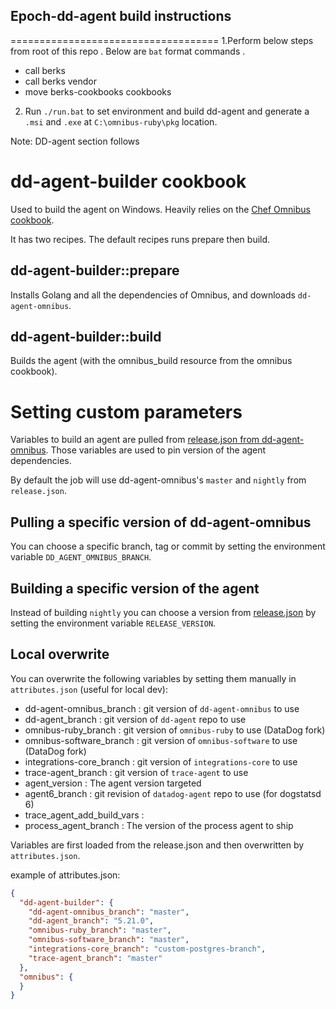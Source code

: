 ## Epoch-dd-agent build instructions
====================================
1.Perform below steps from root of this repo . Below are `bat` format commands .
   - call berks
   - call berks vendor
   - move berks-cookbooks cookbooks
2. Run `./run.bat` to set environment and build dd-agent and generate a `.msi` and `.exe` at `C:\omnibus-ruby\pkg` location.

Note: DD-agent section follows

dd-agent-builder cookbook
=========================

Used to build the agent on Windows. Heavily relies on the [Chef Omnibus cookbook](https://github.com/chef-cookbooks/omnibus).

It has two recipes. The default recipes runs prepare then build.

## dd-agent-builder::prepare

Installs Golang and all the dependencies of Omnibus, and downloads `dd-agent-omnibus`.


## dd-agent-builder::build

Builds the agent (with the omnibus_build resource from the omnibus cookbook).





Setting custom parameters
=========================

Variables to build an agent are pulled from [release.json from
dd-agent-omnibus](https://github.com/DataDog/dd-agent-omnibus/blob/master/release.json).
Those variables are used to pin version of the agent dependencies.

By default the job will use dd-agent-omnibus's `master` and `nightly` from `release.json`.

## Pulling a specific version of dd-agent-omnibus

You can choose a specific branch, tag or commit by setting the environment
variable `DD_AGENT_OMNIBUS_BRANCH`.

## Building a specific version of the agent

Instead of building `nightly` you can choose a version from
[release.json](https://github.com/DataDog/dd-agent-omnibus/blob/master/release.json)
by setting the environment variable `RELEASE_VERSION`.

## Local overwrite

You can overwrite the following variables by setting them manually in
`attributes.json` (useful for local dev):

- dd-agent-omnibus_branch    : git version of `dd-agent-omnibus` to use
- dd-agent_branch            : git version of `dd-agent` repo to use
- omnibus-ruby_branch        : git version of `omnibus-ruby` to use (DataDog fork)
- omnibus-software_branch    : git version of `omnibus-software` to use (DataDog fork)
- integrations-core_branch   : git version of `integrations-core` to use
- trace-agent_branch         : git version of `trace-agent` to use
- agent_version              : The agent version targeted
- agent6_branch              : git revision of `datadog-agent` repo to use (for dogstatsd 6)
- trace_agent_add_build_vars :
- process_agent_branch       : The version of the process agent to ship

Variables are first loaded from the release.json and then overwritten by `attributes.json`.

example of attributes.json:

```json
{
  "dd-agent-builder": {
    "dd-agent-omnibus_branch": "master",
    "dd-agent_branch": "5.21.0",
    "omnibus-ruby_branch": "master",
    "omnibus-software_branch": "master",
    "integrations-core_branch": "custom-postgres-branch",
    "trace-agent_branch": "master"
  },
  "omnibus": {
  }
}
```
